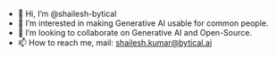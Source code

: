 - 👋 Hi, I’m @shailesh-bytical
- 👀 I’m interested in making Generative AI usable for common people.
- 💞️ I’m looking to collaborate on Generative AI and Open-Source.
- 📫 How to reach me, mail: shailesh.kumar@bytical.ai

<!---
shailesh-bytical/shailesh-bytical is a ✨ special ✨ repository because its `README.md` (this file) appears on your GitHub profile.
You can click the Preview link to take a look at your changes.
--->
